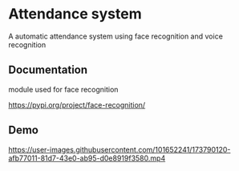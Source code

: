 
# Attendance system 
A automatic attendance system using face recognition and voice recognition
## Documentation
module used for face recognition

https://pypi.org/project/face-recognition/
## Demo



https://user-images.githubusercontent.com/101652241/173790120-afb77011-81d7-43e0-ab95-d0e8919f3580.mp4


